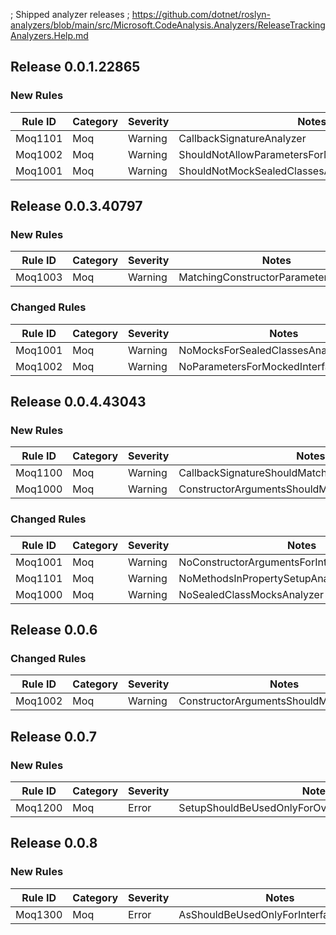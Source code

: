 ﻿; Shipped analyzer releases
; https://github.com/dotnet/roslyn-analyzers/blob/main/src/Microsoft.CodeAnalysis.Analyzers/ReleaseTrackingAnalyzers.Help.md

## Release 0.0.1.22865

### New Rules

Rule ID | Category | Severity | Notes
--------|----------|----------|-------
Moq1101 | Moq | Warning | CallbackSignatureAnalyzer
Moq1002 | Moq | Warning | ShouldNotAllowParametersForMockedInterfaceAnalyzer
Moq1001 | Moq | Warning | ShouldNotMockSealedClassesAnalyzer

## Release 0.0.3.40797

### New Rules

Rule ID | Category | Severity | Notes
--------|----------|----------|-------
Moq1003 | Moq | Warning | MatchingConstructorParametersAnalyzer

### Changed Rules

Rule ID | Category | Severity | Notes
--------|----------|----------|-------
Moq1001 | Moq | Warning | NoMocksForSealedClassesAnalyzer
Moq1002 | Moq | Warning | NoParametersForMockedInterfacesAnalyzer

## Release 0.0.4.43043

### New Rules

Rule ID | Category | Severity | Notes
--------|----------|----------|-------
Moq1100 | Moq | Warning | CallbackSignatureShouldMatchMockedMethodAnalyzer
Moq1000 | Moq | Warning | ConstructorArgumentsShouldMatchAnalyzer

### Changed Rules

Rule ID | Category | Severity | Notes
--------|----------|----------|-------
Moq1001 | Moq | Warning | NoConstructorArgumentsForInterfaceMockAnalyzer
Moq1101 | Moq | Warning | NoMethodsInPropertySetupAnalyzer
Moq1000 | Moq | Warning | NoSealedClassMocksAnalyzer

## Release 0.0.6

### Changed Rules

Rule ID | Category | Severity | Notes
--------|----------|----------|-------
Moq1002 | Moq | Warning | ConstructorArgumentsShouldMatchAnalyzer

## Release 0.0.7

### New Rules

Rule ID | Category | Severity | Notes
--------|----------|----------|-------
Moq1200 | Moq | Error | SetupShouldBeUsedOnlyForOverridableMembersAnalyzer

## Release 0.0.8

### New Rules

Rule ID | Category | Severity | Notes
--------|----------|----------|-------
Moq1300 | Moq | Error | AsShouldBeUsedOnlyForInterfaceAnalyzer
